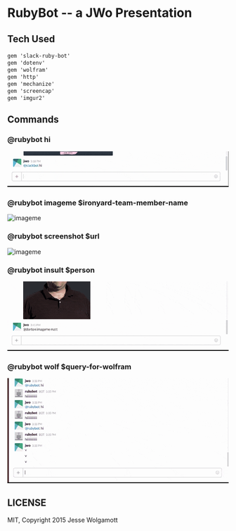 RubyBot -- a JWo Presentation
=================


## Tech Used

```
gem 'slack-ruby-bot'
gem 'dotenv'
gem 'wolfram'
gem 'http'
gem 'mechanize'
gem 'screencap'
gem 'imgur2'
```


Commands
--------

### @rubybot hi

![hi](docs/rubybot-hi.gif)

### @rubybot imageme $ironyard-team-member-name

![imageme](docs/rubybot-imageme.gif)

### @rubybot screenshot $url

![imageme](docs/rubybot-screenshot.gif)

### @rubybot insult $person

![imageme](docs/rubybot-insult.gif)

### @rubybot wolf $query-for-wolfram

![imageme](docs/rubybot-wolfram.gif)



LICENSE
-------

MIT, Copyright 2015 Jesse Wolgamott
